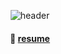 
<div align="center"> 

![header](https://capsule-render.vercel.app/api?type=cylinder&color=000000&height=150&section=header&text=MyProfile&fontColor=ffffff&fontSize=70&animation=fadeIn&fontAlignY=55&desc=%20&descAlignY=62&descAlign=62)

####  :wave: <a href="https://clsung7911.github.io" target="_blank">resume</a>

</div>
